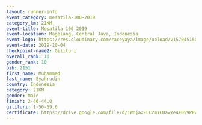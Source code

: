 ```yaml
---
layout: runner-info 
event_category: mesatila-100-2019 
category_km: 21KM 
event-title: Mesatila 100 2019 
event-location: Magelang, Central Java, Indonesia 
event-logo: https://res.cloudinary.com/raceyaya/image/upload/v1570451507/logo/mesastila100_jin7bl.jpg 
event-date: 2019-10-04 
checkpoint-name2: Gilituri 
overall_rank: 10
gender_rank: 10
bib: 2151
first_name: Muhammad 
last_name: Syahrudin
country: Indonesia
category: 21KM
gender: Male
finish: 2-46-44.0
gilituri: 1-56-59.6
certificate: https://drive.google.com/file/d/1WnjaxELC2mYCDawYe4E059PFWLS8wE55/view?usp=sharing
---
```

